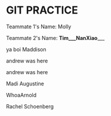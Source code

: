 GIT PRACTICE
============


Teammate 1's Name: Molly

Teammate 2's Name: ____Tim___NanXiao_______



ya boi Maddison


andrew was here


andrew was here



Madi Augustine 

WhoaArnold

Rachel Schoenberg